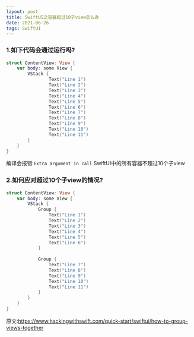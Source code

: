 ```yaml
---
layout: post
title: SwiftUI之容器超过10子view怎么办
date: 2021-06-26
tags: SwiftUI
---
```


### 1.如下代码会通过运行吗?
```swift
struct ContentView: View {
    var body: some View {
        VStack {
                Text("Line 1")
                Text("Line 2")
                Text("Line 3")
                Text("Line 4")
                Text("Line 5")
                Text("Line 6")
                Text("Line 7")
                Text("Line 8")
                Text("Line 9")
                Text("Line 10")
                Text("Line 11")
        }
    }
}
```
编译会报错:`Extra argument in call`
SwiftUI中的所有容器不超过10个子view
### 2.如何应对超过10个子view的情况?
```swift
struct ContentView: View {
    var body: some View {
        VStack {
            Group {
                Text("Line 1")
                Text("Line 2")
                Text("Line 3")
                Text("Line 4")
                Text("Line 5")
                Text("Line 6")
            }
    
            Group {
                Text("Line 7")
                Text("Line 8")
                Text("Line 9")
                Text("Line 10")
                Text("Line 11")
            }
        }
    }
}
```


原文:https://www.hackingwithswift.com/quick-start/swiftui/how-to-group-views-together
